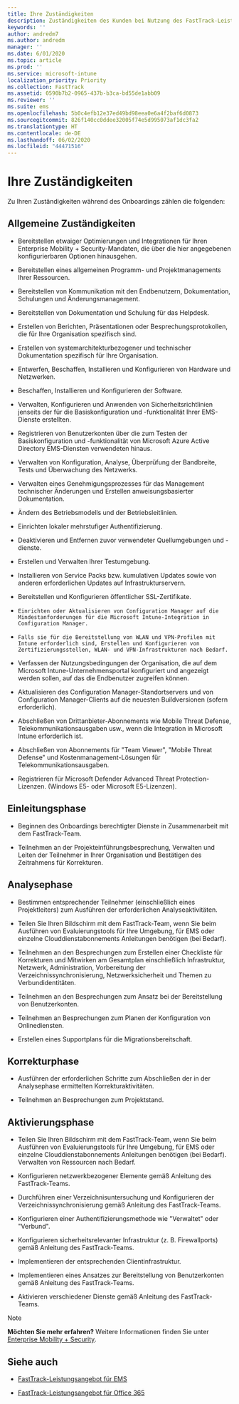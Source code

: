 ```yaml
---
title: Ihre Zuständigkeiten
description: Zuständigkeiten des Kunden bei Nutzung des FastTrack-Leistungsangebots
keywords: ''
author: andredm7
ms.author: andredm
manager: ''
ms.date: 6/01/2020
ms.topic: article
ms.prod: ''
ms.service: microsoft-intune
localization_priority: Priority
ms.collection: FastTrack
ms.assetid: 0590b7b2-0965-437b-b3ca-bd55de1abb09
ms.reviewer: ''
ms.suite: ems
ms.openlocfilehash: 5b0c4efb12e37ed49bd98eea0e6a4f2baf6d0873
ms.sourcegitcommit: 826f140cc0ddee32005f74e5d995073af1dc3fa2
ms.translationtype: HT
ms.contentlocale: de-DE
ms.lasthandoff: 06/02/2020
ms.locfileid: "44471516"
---
```

# <a name="your-responsibilities"></a>Ihre Zuständigkeiten

Zu Ihren Zuständigkeiten während des Onboardings zählen die folgenden:

## <a name="general-responsibilities"></a>Allgemeine Zuständigkeiten

-   Bereitstellen etwaiger Optimierungen und Integrationen für Ihren Enterprise Mobility + Security-Mandaten, die über die hier angegebenen konfigurierbaren Optionen hinausgehen.

-   Bereitstellen eines allgemeinen Programm- und Projektmanagements Ihrer Ressourcen.

-   Bereitstellen von Kommunikation mit den Endbenutzern, Dokumentation, Schulungen und Änderungsmanagement.

-   Bereitstellen von Dokumentation und Schulung für das Helpdesk.

-   Erstellen von Berichten, Präsentationen oder Besprechungsprotokollen, die für Ihre Organisation spezifisch sind.

-   Erstellen von systemarchitekturbezogener und technischer Dokumentation spezifisch für Ihre Organisation.

-   Entwerfen, Beschaffen, Installieren und Konfigurieren von Hardware und Netzwerken.

-   Beschaffen, Installieren und Konfigurieren der Software.

-   Verwalten, Konfigurieren und Anwenden von Sicherheitsrichtlinien jenseits der für die Basiskonfiguration und -funktionalität Ihrer EMS-Dienste erstellten.

-   Registrieren von Benutzerkonten über die zum Testen der Basiskonfiguration und -funktionalität von Microsoft Azure Active Directory EMS-Diensten verwendeten hinaus.

-   Verwalten von Konfiguration, Analyse, Überprüfung der Bandbreite, Tests und Überwachung des Netzwerks.

-   Verwalten eines Genehmigungsprozesses für das Management technischer Änderungen und Erstellen anweisungsbasierter Dokumentation.

-   Ändern des Betriebsmodells und der Betriebsleitlinien.

-   Einrichten lokaler mehrstufiger Authentifizierung.

-   Deaktivieren und Entfernen zuvor verwendeter Quellumgebungen und -dienste.

-   Erstellen und Verwalten Ihrer Testumgebung.

-   Installieren von Service Packs bzw. kumulativen Updates sowie von anderen erforderlichen Updates auf Infrastrukturservern.

-   Bereitstellen und Konfigurieren öffentlicher SSL-Zertifikate.

-     Einrichten oder Aktualisieren von Configuration Manager auf die Mindestanforderungen für die Microsoft Intune-Integration in Configuration Manager.

-     Falls sie für die Bereitstellung von WLAN und VPN-Profilen mit Intune erforderlich sind, Erstellen und Konfigurieren von Zertifizierungsstellen, WLAN- und VPN-Infrastrukturen nach Bedarf.

-   Verfassen der Nutzungsbedingungen der Organisation, die auf dem Microsoft Intune-Unternehmensportal konfiguriert und angezeigt werden sollen, auf das die Endbenutzer zugreifen können.

-   Aktualisieren des Configuration Manager-Standortservers und von Configuration Manager-Clients auf die neuesten Buildversionen (sofern erforderlich).

-   Abschließen von Drittanbieter-Abonnements wie Mobile Threat Defense, Telekommunikationsausgaben usw., wenn die Integration in Microsoft Intune erforderlich ist.

-   Abschließen von Abonnements für "Team Viewer", "Mobile Threat Defense" und Kostenmanagement-Lösungen für Telekommunikationsausgaben.

-   Registrieren für Microsoft Defender Advanced Threat Protection-Lizenzen. (Windows E5- oder Microsoft E5-Lizenzen).

## <a name="initiate-phase"></a>Einleitungsphase

-   Beginnen des Onboardings berechtigter Dienste in Zusammenarbeit mit dem FastTrack-Team.

-   Teilnehmen an der Projekteinführungsbesprechung, Verwalten und Leiten der Teilnehmer in Ihrer Organisation und Bestätigen des Zeitrahmens für Korrekturen.

## <a name="assess-phase"></a>Analysephase

-   Bestimmen entsprechender Teilnehmer (einschließlich eines Projektleiters) zum Ausführen der erforderlichen Analyseaktivitäten.

-   Teilen Sie Ihren Bildschirm mit dem FastTrack-Team, wenn Sie beim Ausführen von Evaluierungstools für Ihre Umgebung, für EMS oder einzelne Clouddienstabonnements Anleitungen benötigen (bei Bedarf).

-   Teilnehmen an den Besprechungen zum Erstellen einer Checkliste für Korrekturen und Mitwirken am Gesamtplan einschließlich Infrastruktur, Netzwerk, Administration, Vorbereitung der Verzeichnissynchronisierung, Netzwerksicherheit und Themen zu Verbundidentitäten.

-   Teilnehmen an den Besprechungen zum Ansatz bei der Bereitstellung von Benutzerkonten.

-   Teilnehmen an Besprechungen zum Planen der Konfiguration von Onlinediensten.

-   Erstellen eines Supportplans für die Migrationsbereitschaft.

## <a name="remediate-phase"></a>Korrekturphase

-   Ausführen der erforderlichen Schritte zum Abschließen der in der Analysephase ermittelten Korrekturaktivitäten.

-   Teilnehmen an Besprechungen zum Projektstand.

## <a name="enable-phase"></a>Aktivierungsphase

-   Teilen Sie Ihren Bildschirm mit dem FastTrack-Team, wenn Sie beim Ausführen von Evaluierungstools für Ihre Umgebung, für EMS oder einzelne Clouddienstabonnements Anleitungen benötigen (bei Bedarf). Verwalten von Ressourcen nach Bedarf.

-   Konfigurieren netzwerkbezogener Elemente gemäß Anleitung des FastTrack-Teams.

-   Durchführen einer Verzeichnisuntersuchung und Konfigurieren der Verzeichnissynchronisierung gemäß Anleitung des FastTrack-Teams.

-   Konfigurieren einer Authentifizierungsmethode wie "Verwaltet" oder "Verbund". 

-   Konfigurieren sicherheitsrelevanter Infrastruktur (z. B. Firewallports) gemäß Anleitung des FastTrack-Teams.

-   Implementieren der entsprechenden Clientinfrastruktur.

-   Implementieren eines Ansatzes zur Bereitstellung von Benutzerkonten gemäß Anleitung des FastTrack-Teams.

-   Aktivieren verschiedener Dienste gemäß Anleitung des FastTrack-Teams.

> [!NOTE]
> **Möchten Sie mehr erfahren?** Weitere Informationen finden Sie unter [Enterprise Mobility + Security](https://www.microsoft.com/cloud-platform/enterprise-mobility).

## <a name="see-also"></a>Siehe auch

- [FastTrack-Leistungsangebot für EMS](EMS-fasttrack-benefit-for-EMS.md)

- [FastTrack-Leistungsangebot für Office 365](O365-fasttrack-benefit-for-office-365.md)


